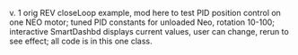  v. 1
 orig REV closeLoop example, mod here to test PID position control on one
 NEO motor; tuned PID constants for unloaded Neo, rotation 10-100;
 interactive SmartDashbd displays current values, user can change, rerun
 to see effect; all code is in this one class.
